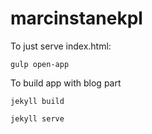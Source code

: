 # marcinstanekpl

To just serve index.html:

    gulp open-app

To build app with blog part

    jekyll build

    jekyll serve